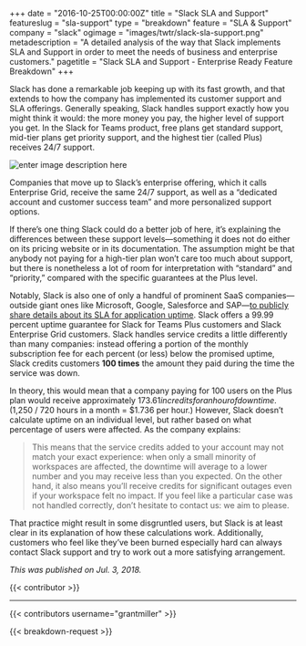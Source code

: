 +++
date = "2016-10-25T00:00:00Z"
title = "Slack SLA and Support"
featureslug = "sla-support"
type = "breakdown"
feature = "SLA & Support"
company = "slack"
ogimage = "images/twtr/slack-sla-support.png"
metadescription = "A detailed analysis of the way that Slack implements SLA and Support in order to meet the needs of business and enterprise customers."
pagetitle = "Slack SLA and Support - Enterprise Ready Feature Breakdown"
+++

Slack has done a remarkable job keeping up with its fast growth, and that extends to how the company has implemented its customer support and SLA offerings. Generally speaking, Slack handles support exactly how you might think it would: the more money you pay, the higher level of support you get. In the Slack for Teams product, free plans get standard support, mid-tier plans get priority support, and the highest tier (called Plus) receives 24/7 support.

![enter image description here](/slack/images/sla-support/slack-support.jpg)

Companies that move up to Slack’s enterprise offering, which it calls Enterprise Grid, receive the same 24/7 support, as well as a “dedicated account and customer success team” and more personalized support options.

If there’s one thing Slack could do a better job of here, it’s explaining the differences between these support levels—something it does not do either on its pricing website or in its documentation. The assumption might be that anybody not paying for a high-tier plan won’t care too much about support, but there is nonetheless a lot of room for interpretation with “standard” and “priority,” compared with the specific guarantees at the Plus level.

Notably, Slack is also one of only a handful of prominent SaaS companies—outside giant ones like Microsoft, Google, Salesforce and SAP—[to publicly share details about its SLA for application uptime](https://get.slack.help/hc/en-us/articles/204113126-Service-Level-Agreements-SLA-). Slack offers a 99.99 percent uptime guarantee for Slack for Teams Plus customers and Slack Enterprise Grid customers. Slack handles service credits a little differently than many companies: instead offering a portion of the monthly subscription fee for each percent (or less) below the promised uptime, Slack credits customers **100 times** the amount they paid during the time the service was down.

In theory, this would mean that a company paying for 100 users on the Plus plan would receive approximately $173.61 in credits for an hour of downtime. ($1,250 / 720 hours in a month = $1.736 per hour.) However, Slack doesn’t calculate uptime on an individual level, but rather based on what percentage of users were affected. As the company explains:

> This means that the service credits added to your account may not match your exact experience: when only a small minority of workspaces are affected, the downtime will average to a lower number and you may receive less than you expected. On the other hand, it also means you’ll receive credits for significant outages even if your workspace felt no impact. If you feel like a particular case was not handled correctly, don’t hesitate to contact us: we aim to please.

That practice might result in some disgruntled users, but Slack is at least clear in its explanation of how these calculations work. Additionally, customers who feel like they’ve been burned especially hard can always contact Slack support and try to work out a more satisfying arrangement.


*This was published on Jul. 3, 2018.*

{{< contributor >}}

----
{{< contributors username="grantmiller" >}}

{{< breakdown-request >}}
